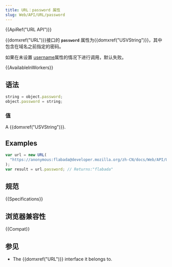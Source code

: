 ```yaml
---
title: URL：password 属性
slug: Web/API/URL/password
---
```


{{ApiRef("URL API")}}

{{domxref("URL")}}接口的 **`password`** 属性为{{domxref("USVString")}}，其中包含在域名之前指定的密码。

如果在未设置 [username](/zh-CN/docs/Web/API/URL/username)属性的情况下进行调用，默认失败。

{{AvailableInWorkers}}

## 语法

```js
string = object.password;
object.password = string;
```

### 值

A {{domxref("USVString")}}.

## Examples

```js
var url = new URL(
  "https://anonymous:flabada@developer.mozilla.org/zh-CN/docs/Web/API/URL/password",
);
var result = url.password; // Returns:"flabada"
```

## 规范

{{Specifications}}

## 浏览器兼容性

{{Compat}}

## 参见

- The {{domxref("URL")}} interface it belongs to.

